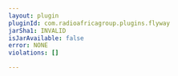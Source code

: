 ```yaml
---
layout: plugin
pluginId: com.radioafricagroup.plugins.flyway
jarSha1: INVALID
isJarAvailable: false
error: NONE
violations: []

---
```

